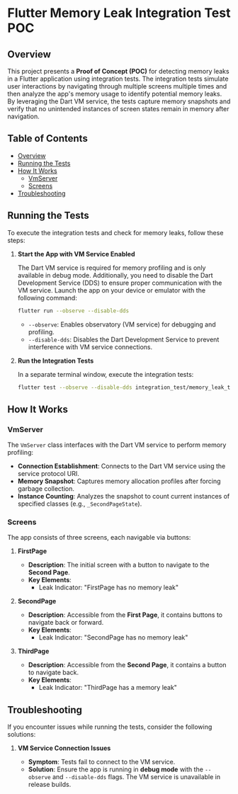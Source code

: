 # Flutter Memory Leak Integration Test POC

## Overview

This project presents a **Proof of Concept (POC)** for detecting memory leaks in a Flutter application using integration tests. The integration tests simulate user interactions by navigating through multiple screens multiple times and then analyze the app's memory usage to identify potential memory leaks. By leveraging the Dart VM service, the tests capture memory snapshots and verify that no unintended instances of screen states remain in memory after navigation.

## Table of Contents

- [Overview](#overview)
- [Running the Tests](#running-the-tests)
- [How It Works](#how-it-works)
    - [VmServer](#vmserver)
    - [Screens](#screens)
- [Troubleshooting](#troubleshooting)

## Running the Tests

To execute the integration tests and check for memory leaks, follow these steps:

1. **Start the App with VM Service Enabled**

   The Dart VM service is required for memory profiling and is only available in debug mode. Additionally, you need to disable the Dart Development Service (DDS) to ensure proper communication with the VM service. Launch the app on your device or emulator with the following command:

   ```bash
   flutter run --observe --disable-dds
   ```

    - `--observe`: Enables observatory (VM service) for debugging and profiling.
    - `--disable-dds`: Disables the Dart Development Service to prevent interference with VM service connections.

2. **Run the Integration Tests**

   In a separate terminal window, execute the integration tests:

   ```bash
   flutter test --observe --disable-dds integration_test/memory_leak_test.dart
   ```

## How It Works

### VmServer

The `VmServer` class interfaces with the Dart VM service to perform memory profiling:

- **Connection Establishment**: Connects to the Dart VM service using the service protocol URI.
- **Memory Snapshot**: Captures memory allocation profiles after forcing garbage collection.
- **Instance Counting**: Analyzes the snapshot to count current instances of specified classes (e.g., `_SecondPageState`).

### Screens

The app consists of three screens, each navigable via buttons:

1. **FirstPage**

    - **Description**: The initial screen with a button to navigate to the **Second Page**.
    - **Key Elements**:
        - Leak Indicator: "FirstPage has no memory leak"

2. **SecondPage**

    - **Description**: Accessible from the **First Page**, it contains buttons to navigate back or forward.
    - **Key Elements**:
        - Leak Indicator: "SecondPage has no memory leak"

3. **ThirdPage**

    - **Description**: Accessible from the **Second Page**, it contains a button to navigate back.
    - **Key Elements**:
        - Leak Indicator: "ThirdPage has a memory leak"

## Troubleshooting

If you encounter issues while running the tests, consider the following solutions:

1. **VM Service Connection Issues**

    - **Symptom**: Tests fail to connect to the VM service.
    - **Solution**: Ensure the app is running in **debug mode** with the `--observe` and `--disable-dds` flags. The VM service is unavailable in release builds.
